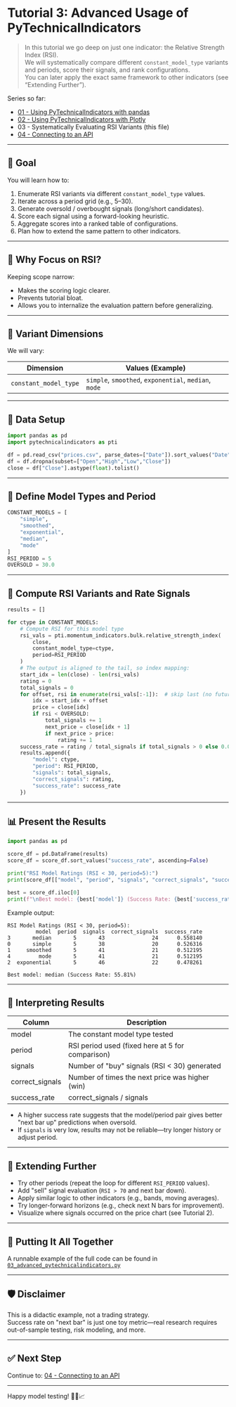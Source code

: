 # Tutorial 3: Advanced Usage of PyTechnicalIndicators

> In this tutorial we go deep on just one indicator: the Relative Strength Index (RSI).  
> We will systematically compare different `constant_model_type` variants and periods, score their signals, and rank configurations.  
> You can later apply the exact same framework to other indicators (see “Extending Further”).

Series so far:

- [01 - Using PyTechnicalIndicators with pandas](./pandas.md)
- [02 - Using PyTechnicalIndicators with Plotly](./plotly.md)
- 03 - Systematically Evaluating RSI Variants (this file)
- [04 - Connecting to an API](./api-connection.md)

---

## 🎯 Goal

You will learn how to:

1. Enumerate RSI variants via different `constant_model_type` values.
2. Iterate across a period grid (e.g., 5–30).
3. Generate oversold / overbought signals (long/short candidates).
4. Score each signal using a forward-looking heuristic.
5. Aggregate scores into a ranked table of configurations.
7. Plan how to extend the same pattern to other indicators.

---

## 🧩 Why Focus on RSI?

Keeping scope narrow:

- Makes the scoring logic clearer.
- Prevents tutorial bloat.
- Allows you to internalize the evaluation pattern before generalizing.

---

## 🔧 Variant Dimensions

We will vary:

| Dimension | Values (Example) |
|----------|------------------|
| `constant_model_type` | `simple`, `smoothed`, `exponential`, `median`, `mode` |

---

## 📂 Data Setup

```python
import pandas as pd
import pytechnicalindicators as pti

df = pd.read_csv("prices.csv", parse_dates=["Date"]).sort_values("Date").reset_index(drop=True)
df = df.dropna(subset=["Open","High","Low","Close"])
close = df["Close"].astype(float).tolist()
```

---

## 🔧 Define Model Types and Period

```python
CONSTANT_MODELS = [
    "simple",
    "smoothed",
    "exponential",
    "median",
    "mode"
]
RSI_PERIOD = 5
OVERSOLD = 30.0
```

---

## 🧮 Compute RSI Variants and Rate Signals

```python
results = []

for ctype in CONSTANT_MODELS:
    # Compute RSI for this model type
    rsi_vals = pti.momentum_indicators.bulk.relative_strength_index(
        close,
        constant_model_type=ctype,
        period=RSI_PERIOD
    )
    # The output is aligned to the tail, so index mapping:
    start_idx = len(close) - len(rsi_vals)
    rating = 0
    total_signals = 0
    for offset, rsi in enumerate(rsi_vals[:-1]):  # skip last (no future bar)
        idx = start_idx + offset
        price = close[idx]
        if rsi < OVERSOLD:
            total_signals += 1
            next_price = close[idx + 1]
            if next_price > price:
                rating += 1
    success_rate = rating / total_signals if total_signals > 0 else 0.0
    results.append({
        "model": ctype,
        "period": RSI_PERIOD,
        "signals": total_signals,
        "correct_signals": rating,
        "success_rate": success_rate
    })
```

---

## 📊 Present the Results

```python
import pandas as pd

score_df = pd.DataFrame(results)
score_df = score_df.sort_values("success_rate", ascending=False)

print("RSI Model Ratings (RSI < 30, period=5):")
print(score_df[["model", "period", "signals", "correct_signals", "success_rate"]])

best = score_df.iloc[0]
print(f"\nBest model: {best['model']} (Success Rate: {best['success_rate']:.2%})")
```

Example output:

```
RSI Model Ratings (RSI < 30, period=5):
         model  period  signals  correct_signals  success_rate
3       median       5       43               24      0.558140
0       simple       5       38               20      0.526316
1     smoothed       5       41               21      0.512195
4         mode       5       41               21      0.512195
2  exponential       5       46               22      0.478261

Best model: median (Success Rate: 55.81%)

```

---

## 🧠 Interpreting Results

| Column           | Description                                            |
|------------------|-------------------------------------------------------|
| model            | The constant model type tested                         |
| period           | RSI period used (fixed here at 5 for comparison)       |
| signals          | Number of "buy" signals (RSI < 30) generated           |
| correct_signals  | Number of times the next price was higher (win)        |
| success_rate     | correct_signals / signals                              |

- A higher success rate suggests that the model/period pair gives better "next bar up" predictions when oversold.
- If `signals` is very low, results may not be reliable—try longer history or adjust period.

---

## 📝 Extending Further

- Try other periods (repeat the loop for different `RSI_PERIOD` values).
- Add "sell" signal evaluation (`RSI > 70` and next bar down).
- Apply similar logic to other indicators (e.g., bands, moving averages).
- Try longer-forward horizons (e.g., check next N bars for improvement).
- Visualize where signals occurred on the price chart (see Tutorial 2).

---

## 🧩 Putting It All Together

A runnable example of the full code can be found in [`03_advanced_pytechnicalindicators.py`](https://github.com/chironmind/PyTechnicalIndicators_Tutorials/blob/main/examples/03_advanced_pytechnicalindicators.py)

---

## 🛡️ Disclaimer

This is a didactic example, not a trading strategy.  
Success rate on "next bar" is just one toy metric—real research requires out-of-sample testing, risk modeling, and more.

---

## ✅ Next Step

Continue to: [04 - Connecting to an API](./api-connection.md)

---

Happy model testing! 🦀🐍📈
